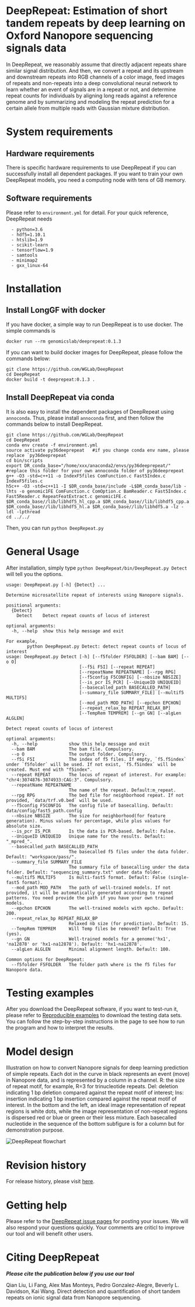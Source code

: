 # DeepRepeat: Estimation of short tandem repeats by deep learning on Oxford Nanopore sequencing signals data 

In DeepRepeat, we reasonably assume that directly adjacent repeats share similar signal distribution. And then, we convert a repeat and its upstream and downstream repeats into RGB channels of a color image, feed images of repeats and non-repeats into a deep convolutional neural network to learn whether an event of signals are in a repeat or not, and determine repeat counts for individuals by aligning long reads against a reference genome and by summarizing and modeling the repeat prediction for a certain allele from multiple reads with Gaussian mixture distribution. 

# System requirements
## Hardware requirements
There is specific hardware requirements to use DeepRepeat if you can successfully install all dependent packages. If you want to train your own DeepRepeat models, you need a computing node with tens of GB memory.

## Software requirements
Please refer to `environment.yml` for detail. For your quick reference, DeepRepeat needs
```
  - python=3.6
  - hdf5=1.10.1
  - htslib=1.9
  - scikit-learn
  - tensorflow=1.9
  - samtools
  - minimap2
  - gxx_linux-64
```

# Installation
## Install LongGF with docker

If you have docker, a simple way to run DeepRepeat is to use docker. The simple commands is
```
docker run --rm genomicslab/deeprepeat:0.1.3
```

If you can want to build docker images for DeepRepeat, please follow the commands below:
```
git clone https://github.com/WGLab/DeepRepeat
cd DeepRepeat
docker build -t deeprepeat:0.1.3 .
```

## Install DeepRepeat via conda 
It is also easy to install the dependent packages of DeepRepeat using `annoconda`. Thus, please install `annoconda` first, and then follow the commands below to install DeepRepeat.

```
git clone https://github.com/WGLab/DeepRepeat
cd DeepRepeat
conda env create -f environment.yml
source activate py36deeprepeat   #if you change conda env name, please replace `py36deeprepeat`
cd bin/scripts
export DR_conda_base="/home/xxx/anaconda2/envs/py36deeprepeat/"   #replace this folder for your own annoconda folder of py36deeprepeat
g++ -O3 -std=c++11 -o IndexF5files ComFunction.c Fast5Index.c IndexF5files.c
h5c++ -O3 -std=c++11 -I $DR_conda_base/include -L$DR_conda_base/lib -lhts -o genomic1FE ComFunction.c ComOption.c BamReader.c Fast5Index.c Fast5Reader.c RepeatFeatExtract.c genomic1FE.c $DR_conda_base//lib/libhdf5_hl_cpp.a $DR_conda_base//lib/libhdf5_cpp.a $DR_conda_base//lib/libhdf5_hl.a $DR_conda_base//lib/libhdf5.a -lz -ldl -lpthread
cd ../../
```

Then, you can run `python DeepRepeat.py`


# General Usage
After installation, simply type `python DeepRepeat/bin/DeepRepeat.py Detect` will tell you the options.
```
usage: DeepRepeat.py [-h] {Detect} ...

Determine microsatellite repeat of interests using Nanopore signals.

positional arguments:
  {Detect}
    Detect    Detect repeat counts of locus of interest

optional arguments:
  -h, --help  show this help message and exit

For example,
        python DeepRepeat.py Detect: detect repeat counts of locus of interest
usage: DeepRepeat.py Detect [-h] [--f5folder F5FOLDER] [--bam BAM] [--o O]
                            [--f5i F5I] [--repeat REPEAT]
                            [--repeatName REPEATNAME] [--rpg RPG]
                            [--f5config F5CONFIG] [--nbsize NBSIZE]
                            [--is_pcr IS_PCR] [--UniqueID UNIQUEID]
                            [--basecalled_path BASECALLED_PATH]
                            [--summary_file SUMMARY_FILE] [--multif5 MULTIF5]
                            [--mod_path MOD_PATH] [--epchon EPCHON]
                            [--repeat_relax_bp REPEAT_RELAX_BP]
                            [--TempRem TEMPREM] [--gn GN] [--algLen ALGLEN]

Detect repeat counts of locus of interest

optional arguments:
  -h, --help            show this help message and exit
  --bam BAM             The bam file. Compulsory.
  --o O                 The output folder. Compulsory.
  --f5i F5I             The index of f5 files. If empty, `f5.f5index` under `f5folder` will be used. If not exist, `f5.f5index` will be created. Must end with "f5index".
  --repeat REPEAT       The locus of repeat of interest. For example: "chr4:3074876-3074933:CAG:3". Compulsory.
  --repeatName REPEATNAME
                        The name of the repeat. Default:m_repeat.
  --rpg RPG             The bed file for neighborhood repeat. If not provided, `data/trf.v0.bed` will be used.
  --f5config F5CONFIG   The config file of basecalling. Default: data/config/fast5_path.config
  --nbsize NBSIZE       The size for neighborhood(for feature generation). Minus values for percentage, while plus values for absolute size.
  --is_pcr IS_PCR       Is the data is PCR-based. Default: False.
  --UniqueID UNIQUEID   Unique name for the results. Default: "_mpred_".
  --basecalled_path BASECALLED_PATH
                        The basecalled f5 files under the data folder. Default: "workspace/pass/".
  --summary_file SUMMARY_FILE
                        The summary file of basecalling under the data folder. Default: "sequencing_summary.txt" under data folder.
  --multif5 MULTIF5     Is multi-fast5 format. Default: False (single-fast5 format).
  --mod_path MOD_PATH   The path of well-trained models. If not provided, it will be automatically generated according to repeat patterns. You need provide the path if you have your own trained models.
  --epchon EPCHON       The well-trained models with epcho. Default: 200.
  --repeat_relax_bp REPEAT_RELAX_BP
                        Relaxed nb size (for prediction). Default: 15.
  --TempRem TEMPREM     Will Temp files be removed? Default: True (yes).
  --gn GN               Well-trained models for a genome('hx1', 'na12878' or 'hx1-na12878'). Default: 'hx1-na12878'.
  --algLen ALGLEN       Minimal alignment length. Default: 100.

Common options for DeepRepeat:
  --f5folder F5FOLDER   The folder path where is the f5 files for Nanopore data.

```

# Testing examples

After you download the DeepRepeat software, if you want to test-run it, please refer to [Reproducible examples](https://github.com/WGLab/DeepRepeat/blob/master/docs/Reproducibility.md) to download the testing data sets. You can follow the step-by-step instructions in the page to see how to run the program and how to interpret the results.

# Model design

Illustration on how to convert Nanopore signals for deep learning prediction of simple repeats. Each dot in the curve in black represents an event (move) in Nanopore data, and is represented by a column in a channel. R: the size of repeat motif, for example, R=3 for trinucleotide repeats. Del: deletion indicating 1 bp deletion compared against the repeat motif of interest; Ins: insertion indicating 1 bp insertion compared against the repeat motif of interest. In the bottom and the left, an ideal image representation of repeat regions is white dots, while the image representation of non-repeat regions is dispersed red or blue or green or their less mixture. Each basecalled nucleotide in the sequence of the bottom subfigure is for a column but for demonstration purpose.

![DeepRepeat flowchart](docs/DeepRepeat_flowchart.png)

# Revision history
For release history, please visit [here](https://github.com/WGLab/DeepRepeat/releases). 

# Getting help
Please refer to the [DeepRepeat issue pages](https://github.com/WGLab/DeepRepeat/issues) for posting your issues. We will also respond your questions quickly. Your comments are criticl to improve our tool and will benefit other users.

# Citing DeepRepeat
***Please cite the publication below if you use our tool***

Qian Liu, Li Fang, Alex Mas Monteys, Pedro Gonzalez-Alegre, Beverly L. Davidson, Kai Wang. Direct detection and quantification of short tandem repeats 
on ionic signal data from Nanopore sequencing.


